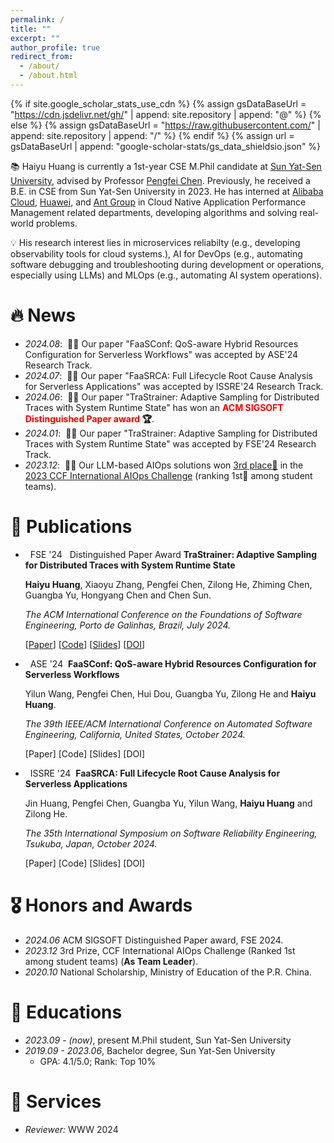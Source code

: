 ```yaml
---
permalink: /
title: ""
excerpt: ""
author_profile: true
redirect_from: 
  - /about/
  - /about.html
---
```


{% if site.google_scholar_stats_use_cdn %}
{% assign gsDataBaseUrl = "https://cdn.jsdelivr.net/gh/" | append: site.repository | append: "@" %}
{% else %}
{% assign gsDataBaseUrl = "https://raw.githubusercontent.com/" | append: site.repository | append: "/" %}
{% endif %}
{% assign url = gsDataBaseUrl | append: "google-scholar-stats/gs_data_shieldsio.json" %}

<span class='anchor' id='about-me'></span>

📚 Haiyu Huang is currently a 1st-year CSE M.Phil candidate at [Sun Yat-Sen University](https://cse.sysu.edu.cn/), advised by Professor [Pengfei Chen](https://cse.sysu.edu.cn/content/3747). Previously, he received a B.E. in CSE from Sun Yat-Sen University in 2023. He has interned at [Alibaba Cloud](https://cn.aliyun.com/), [Huawei](https://www.huawei.com/), and [Ant Group](https://www.antgroup.com/) in Cloud Native Application Performance Management related departments, developing algorithms and solving real-world problems.

💡 His research interest lies in microservices reliabilty (e.g., developing observability tools for cloud systems.), AI for DevOps (e.g., automating software debugging and troubleshooting during development or operations, especially using LLMs) and MLOps (e.g., automating AI system operations).


# 🔥 News
- *2024.08*: &nbsp;🎉🎉 Our paper "FaaSConf: QoS-aware Hybrid Resources Configuration for Serverless Workflows" was accepted by ASE'24 Research Track.
- *2024.07*: &nbsp;🎉🎉 Our paper "FaaSRCA: Full Lifecycle Root Cause Analysis for Serverless Applications" was accepted by ISSRE'24 Research Track.
- *2024.06*: &nbsp;🎉🎉 Our paper "TraStrainer: Adaptive Sampling for Distributed Traces with System Runtime State" has won an **<font color="red">ACM SIGSOFT Distinguished Paper award</font> 🏆**.
- *2024.01*: &nbsp;🎉🎉 Our paper "TraStrainer: Adaptive Sampling for Distributed Traces with System Runtime State" was accepted by FSE'24 Research Track.
- *2023.12*: &nbsp;🎉🎉 Our LLM-based AIOps solutions won [3rd place🥉](https://mp.weixin.qq.com/s/KctBL78OgxSOzPXoeGfe5w) in the [2023 CCF International AIOps Challenge](https://competition.aiops-challenge.com/home/competition/1669253443434315819) \(ranking 1st🏅 among student teams\).

# 📝 Publications 

- &nbsp; <span class="badge">FSE '24</span> &nbsp;&nbsp;<span class="award">Distinguished Paper Award</span> **TraStrainer: Adaptive Sampling for Distributed Traces with System Runtime State**

  <span style="font-size:14px;"> **Haiyu Huang**, Xiaoyu Zhang, Pengfei Chen, Zilong He, Zhiming Chen, Guangba Yu, Hongyang Chen and Chen Sun. </span>

  <span style="font-size:14px;"> *The ACM International Conference on the Foundations of Software Engineering, Porto de Galinhas, Brazil, July 2024.* </span>

  [[Paper](https://huanghy95.github.io/files/fse24/fse2024TraStrainer.pdf)]
  [[Code](https://github.com/IntelligentDDS/TraStrainer)]
  [[Slides](https://huanghy95.github.io/files/fse24/fse351slides.pdf)]
  [[DOI](https://dl.acm.org/doi/abs/10.1145/3643748)]

- &nbsp; <span class="badge">ASE '24</span> &nbsp;**FaaSConf: QoS-aware Hybrid Resources Configuration for Serverless Workflows**

  <span style="font-size:14px;"> Yilun Wang, Pengfei Chen, Hui Dou, Guangba Yu, Zilong He and **Haiyu Huang**. </span>

  <span style="font-size:14px;"> *The 39th IEEE/ACM International Conference on Automated Software Engineering, California, United States, October 2024.* </span>

  [Paper]
  [Code]
  [Slides]
  [DOI]

- &nbsp; <span class="badge">ISSRE '24</span> &nbsp;**FaaSRCA: Full Lifecycle Root Cause Analysis for Serverless Applications**

  <span style="font-size:14px;"> Jin Huang, Pengfei Chen, Guangba Yu, Yilun Wang, **Haiyu Huang** and Zilong He. </span>

  <span style="font-size:14px;"> *The 35th International Symposium on Software Reliability Engineering, Tsukuba, Japan, October 2024.* </span>

  [Paper]
  [Code]
  [Slides]
  [DOI]


# 🎖 Honors and Awards
- *2024.06* ACM SIGSOFT Distinguished Paper award, FSE 2024.
- *2023.12* 3rd Prize, CCF International AIOps Challenge (Ranked 1st among student teams) (**As Team Leader**).
- *2020.10* National Scholarship, Ministry of Education of the P.R. China. 

# 📖 Educations
- *2023.09 - (now)*, present M.Phil student, Sun Yat-Sen University
- *2019.09 - 2023.06*, Bachelor degree, Sun Yat-Sen University
  - GPA: 4.1/5.0; Rank: Top 10%

# 💬 Services
- *Reviewer:*  WWW 2024

<!-- # 💻 Internships -->